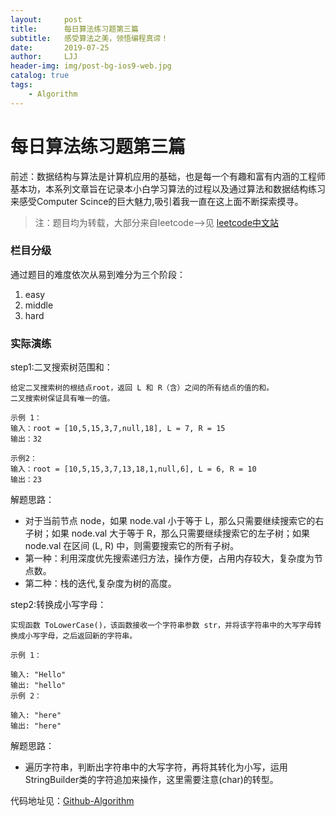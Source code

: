 ```yaml
---
layout:     post
title:      每日算法练习题第三篇
subtitle:   感受算法之美，领悟编程真谛！
date:       2019-07-25
author:     LJJ
header-img: img/post-bg-ios9-web.jpg
catalog: true
tags:
    - Algorithm
---
```


# 每日算法练习题第三篇

前述：数据结构与算法是计算机应用的基础，也是每一个有趣和富有内涵的工程师基本功，本系列文章旨在记录本小白学习算法的过程以及通过算法和数据结构练习来感受Computer Scince的巨大魅力,吸引着我一直在这上面不断探索摸寻。

> 注：题目均为转载，大部分来自leetcode-->见 [leetcode中文站](https://leetcode-cn.com/problemset/algorithms/)

### 栏目分级
通过题目的难度依次从易到难分为三个阶段：
1. easy
2. middle
3. hard

### 实际演练

step1:二叉搜索树范围和：

    给定二叉搜索树的根结点root，返回 L 和 R（含）之间的所有结点的值的和。
    二叉搜索树保证具有唯一的值。
    
    示例 1：
    输入：root = [10,5,15,3,7,null,18], L = 7, R = 15
    输出：32
    
    示例2：
    输入：root = [10,5,15,3,7,13,18,1,null,6], L = 6, R = 10
    输出：23

解题思路：
- 对于当前节点 node，如果 node.val 小于等于 L，那么只需要继续搜索它的右子树；如果 node.val 大于等于 R，那么只需要继续搜索它的左子树；如果 node.val 在区间 (L, R) 中，则需要搜索它的所有子树。
- 第一种：利用深度优先搜索递归方法，操作方便，占用内存较大，复杂度为节点数。
- 第二种：栈的迭代,复杂度为树的高度。

step2:转换成小写字母：

    实现函数 ToLowerCase()，该函数接收一个字符串参数 str，并将该字符串中的大写字母转换成小写字母，之后返回新的字符串。
    
    示例 1：
    
    输入: "Hello"
    输出: "hello"
    示例 2：
    
    输入: "here"
    输出: "here"

解题思路：
- 遍历字符串，判断出字符串中的大写字符，再将其转化为小写，运用StringBuilder类的字符追加来操作，这里需要注意(char)的转型。






代码地址见：[Github-Algorithm](https://github.com/knight-peanut/Algorithm-Exercise/tree/master/easy)
